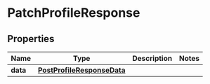 # PatchProfileResponse

## Properties
Name | Type | Description | Notes
------------ | ------------- | ------------- | -------------
**data** | [**PostProfileResponseData**](PostProfileResponseData.md) |  | 
